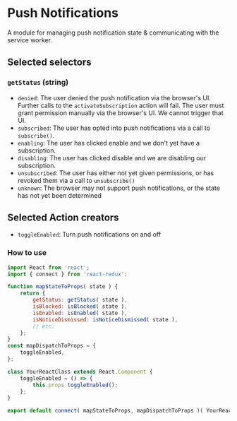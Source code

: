 # Push Notifications

A module for managing push notification state & communicating with the service worker.

## Selected selectors

### `getStatus` (string)

- `denied`: The user denied the push notification via the browser's UI. Further calls to the `activateSubscription` action will fail. The user must grant permission manually via the browser's UI. We cannot trigger that UI.
- `subscribed`: The user has opted into push notifications via a call to `subscribe()`.
- `enabling`: The user has clicked enable and we don't yet have a subscription.
- `disabling`: The user has clicked disable and we are disabling our subscription.
- `unsubscribed`: The user has either not yet given permissions, or has revoked them via a call to `unsubscribe()`
- `unknown`: The browser may not support push notifications, or the state has not yet been determined

## Selected Action creators

- `toggleEnabled`: Turn push notifications on and off

### How to use

```js
import React from 'react';
import { connect } from 'react-redux';

function mapStateToProps( state ) {
	return {
		getStatus: getStatus( state ),
		isBlocked: isBlocked( state ),
		isEnabled: isEnabled( state ),
		isNoticeDismissed: isNoticeDismissed( state ),
		// etc.
	};
}
const mapDispatchToProps = {
	toggleEnabled,
};

class YourReactClass extends React.Component {
	toggleEnabled = () => {
		this.props.toggleEnabled();
	};
}

export default connect( mapStateToProps, mapDispatchToProps )( YourReactClass );
```
